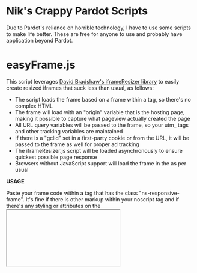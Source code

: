 # Nik's Crappy Pardot Scripts

Due to Pardot's reliance on horrible technology, I have to use some scripts to make life better. These are free for anyone to use and probably have application beyond Pardot.

# easyFrame.js

This script leverages [David Bradshaw's iframeResizer library](https://github.com/davidjbradshaw/iframe-resizer) to easily create resized iframes that suck less than usual, as follows:

- The script loads the frame based on a frame within a <noscript> tag, so there's no complex HTML
- The frame will load with an "origin" variable that is the hosting page, making it possible to capture what pageview actually created the page
- All URL query variables will be passed to the frame, so your utm_ tags and other tracking variables are maintained
- If there is a "gclid" set in a first-party cookie or from the URL, it will be passed to the frame as well for proper ad tracking
- The iframeResizer.js script will be loaded asynchronously to ensure quickest possible page response
- Browsers without JavaScript support will load the frame in the <noscript> as per usual

**USAGE**

Paste your frame code within a <noscript> tag that has the class "ns-responsive-frame". It's fine if there is other markup within your noscript tag and if there's any styling or attributes on the <iframe> tag itself - these will (mostly) be maintained.

Add the script anywhere on the page after the <noscript> close tag. (Much of it is asynchronous, so it shouldn't slow down page load if it's before the end, and that will ensure the frame loads sooner.)

This script will not run on multiple frames - only the first noscript.ns-responsive-frame will be affected.

**EXAMPLE**

    <noscript class="ns-responsive-frame">
    <iframe src="https://www.other-domain.com/contentpage.html" width="100%" height="500" type="text/html" frameborder="0" allowTransparency="true" style="border: 0;"></iframe>
    </noscript>
    
    <script type="text/javascript" src="easyFrame.js"></script>`

You will also need to add the iframe content window script before the closing <body> tag 
on the iframe-embedded page:

    <script type="text/javascript" src="https://cdnjs.cloudflare.com/ajax/libs/iframe-resizer/4.1.1/iframeResizer.contentWindow.min.js"></script>

For more help with the iframeResizer script and its options: https://github.com/davidjbradshaw/iframe-resizer

